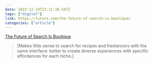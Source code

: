 ```yaml
---
date: 2023-12-19T23:11:18.547Z
tags: ["digital"]
link: https://future.com/the-future-of-search-is-boutique/
categories: ["article"]
---
```

[The Future of Search Is Boutique](https://future.com/the-future-of-search-is-boutique/)

> [Makes little sense to search for recipes and freelancers with the same interface: better to create diverse experiences with specific affordances for each niche.]
